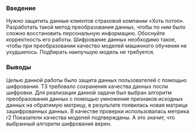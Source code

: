 ### Введение
Нужно защитить данные клиентов страховой компании «Хоть потоп». Разработать такой метод преобразования данных, чтобы по ним было сложно восстановить персональную информацию. Обоснуйте корректность его работы.
Шифрование данных необходимо такое, чтобы при преобразовании качество моделей машинного обучения не ухудшилось. 
Подбирать наилучшую модель не требуется.

### Выводы
Целью данной работы было защита данных пользователей с помощью шифрования. ТЗ требовало сохранения качества данных посли шифровки. Для реализации данной задачи был выбран алгоритм преобразования данных с помощью умножения признаков исходных данных на обратимую матрицу, в результате появилась новая матрица зашифрованных данных. В качестве проверки использовалась метрика r2 Показатели качества моделей подтверждены. А это значит, что выбранный алгоритм шифрования верен.
